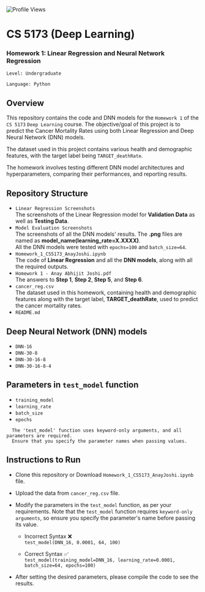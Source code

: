 ![Profile Views](https://komarev.com/ghpvc/?username=anay-a-joshi&color=green)  

# CS 5173 (Deep Learning) 
### Homework 1: Linear Regression and Neural Network Regression  
```Level: Undergraduate```  
  
```Language: Python``` 


## Overview
This repository contains the code and DNN models for the ```Homework 1``` of the ```CS 5173``` ```Deep Learning``` course. The objective/goal of this project is to predict the Cancer Mortality Rates using both Linear Regression and Deep Neural Network (DNN) models.  

The dataset used in this project contains various health and demographic features, with the target label being ```TARGET_deathRate```.  

The homework involves testing different DNN model architectures and hyperparameters, comparing their performances, and reporting results.  

## Repository Structure  
* ```Linear Regression Screenshots```  
  The screenshots of the Linear Regression model for **Validation Data** as well as **Testing Data**.
* ```Model Evaluation Screenshots```  
  The screenshots of all the DNN models' results. The **.png** files are named as **model_name(learning_rate=X.XXXX)**.    
  All the DNN models were tested with ```epochs=100```  and ```batch_size=64```.  
* ```Homework_1_CS5173_AnayJoshi.ipynb```  
  The code of **Linear Regression** and all the **DNN models**, along with all the required outputs.
* ```Homework 1 - Anay Abhijit Joshi.pdf```  
  The answers to **Step 1**, **Step 2**, **Step 5**, and **Step 6**.  
* ```cancer_reg.csv```  
  The dataset used in this homework, containing health and demographic features along with the target label, **TARGET_deathRate**, used to predict the cancer mortality rates.  
* ```README.md```

## Deep Neural Network (DNN) models  
* ```DNN-16```  
* ```DNN-30-8```  
* ```DNN-30-16-8```
* ```DNN-30-16-8-4```
  

## Parameters in ``` test_model ``` function
* ```training_model```
* ```learning_rate```
* ```batch_size```
* ```epochs```

``` 
  The 'test_model' function uses keyword-only arguments, and all parameters are required.
  Ensure that you specify the parameter names when passing values.
```
  

## Instructions to Run  
* Clone this repository or Download ``` Homework_1_CS5173_AnayJoshi.ipynb ``` file.  
* Upload the data from ``` cancer_reg.csv ``` file.
* Modify the parameters in the ``` test_model ``` function, as per your requirements. Note that the ``` test_model ``` function requires ``` keyword-only arguments ```, so ensure you specify the parameter's name before passing its value.  

  - Incorrect Syntax  ❌  
  ``` test_model(DNN_16, 0.0001, 64, 100) ```  

  - Correct Syntax   ✅  
  ``` test_model(training_model=DNN_16, learning_rate=0.0001, batch_size=64, epochs=100) ```  
* After setting the desired parameters, please compile the code to see the results.  
